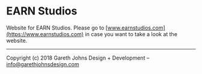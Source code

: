 # EARN Studios

Website for EARN Studios. Please go to [www.earnstudios.com](https://www.earnstudios.com) in case you want to take a look at the website.

* * *

Copyright (c) 2018 Gareth Johns Design + Development – info@garethjohnsdesign.com